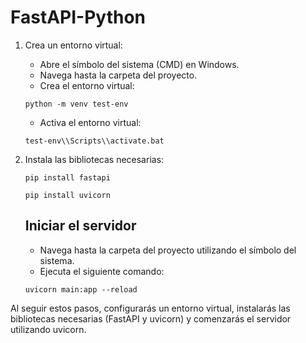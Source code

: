 # FastAPI-Python

1. Crea un entorno virtual:
   - Abre el símbolo del sistema (CMD) en Windows.
   - Navega hasta la carpeta del proyecto.
   - Crea el entorno virtual:
   ```
   python -m venv test-env
   ```
   - Activa el entorno virtual:
   ```
   test-env\\Scripts\\activate.bat
   ```

2. Instala las bibliotecas necesarias:
   ```
   pip install fastapi
   ```
   ```
   pip install uvicorn
   ```


   ## Iniciar el servidor

   - Navega hasta la carpeta del proyecto utilizando el símbolo del sistema.
   - Ejecuta el siguiente comando:
   ```
   uvicorn main:app --reload
   ```


Al seguir estos pasos, configurarás un entorno virtual, instalarás las bibliotecas necesarias (FastAPI y uvicorn) y comenzarás el servidor utilizando uvicorn.
